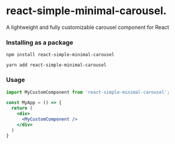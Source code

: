 # react-simple-minimal-carousel.

A lightweight and fully customizable carousel component for React

### Installing as a package

```
npm install react-simple-minimal-carousel
```

```
yarn add react-simple-minimal-carousel
```

### Usage

```jsx
import MyCustomComponent from 'react-simple-minimal-carousel';

const MyApp = () => {
  return (
    <div>
      <MyCustomComponent />
    </div>
  )
}
```

